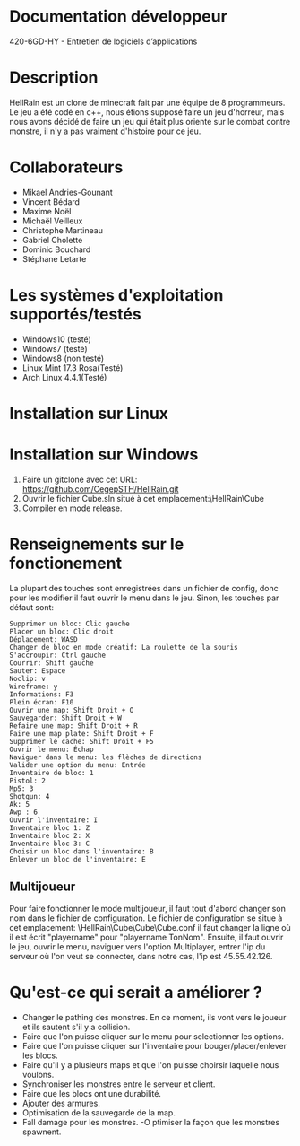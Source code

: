 ﻿#	Documentation développeur
420-6GD-HY - Entretien de logiciels d’applications

#	Description
HellRain est un clone de minecraft fait par une équipe de 8 programmeurs.
Le jeu a été codé en c++, nous étions supposé faire un jeu d'horreur,
mais nous avons décidé de faire un jeu qui était plus oriente sur le combat contre monstre,
il n'y a pas vraiment d'histoire pour ce jeu.

#	Collaborateurs
-	Mikael Andries-Gounant
-	Vincent Bédard
-	Maxime Noël
-	Michaël Veilleux
-	Christophe Martineau
-	Gabriel Cholette
-	Dominic Bouchard
-	Stéphane Letarte
	
#	Les systèmes d'exploitation supportés/testés
-	Windows10 (testé) 
-	Windows7 (testé)
-	Windows8 (non testé)
-	Linux Mint 17.3 Rosa(Testé)
-	Arch Linux 4.4.1(Testé)

#	Installation sur Linux

#	Installation sur Windows
1.	Faire un gitclone avec cet URL: https://github.com/CegepSTH/HellRain.git
2.	Ouvrir le fichier Cube.sln 
	situé à cet emplacement:\HellRain\Cube
3.	Compiler en mode release.

#	Renseignements sur le fonctionement
La plupart des touches sont enregistrées dans un fichier de config, donc pour les modifier il faut ouvrir le menu dans le jeu.
Sinon, les touches par défaut sont:

	Supprimer un bloc: Clic gauche
	Placer un bloc: Clic droit
	Déplacement: WASD
	Changer de bloc en mode créatif: La roulette de la souris
	S'accroupir: Ctrl gauche
	Courrir: Shift gauche
	Sauter: Espace
	Noclip: v
	Wireframe: y
	Informations: F3
	Plein écran: F10
	Ouvrir une map: Shift Droit + O
	Sauvegarder: Shift Droit + W
	Refaire une map: Shift Droit + R
	Faire une map plate: Shift Droit + F
	Supprimer le cache: Shift Droit + F5
	Ouvrir le menu: Échap
	Naviguer dans le menu: les flèches de directions
	Valider une option du menu: Entrée
	Inventaire de bloc: 1
	Pistol: 2
	Mp5: 3
	Shotgun: 4
	Ak: 5
	Awp : 6
	Ouvrir l'inventaire: I
	Inventaire bloc 1: Z
	Inventaire bloc 2: X
	Inventaire bloc 3: C
	Choisir un bloc dans l'inventaire: B
	Enlever un bloc de l'inventaire: E
	
##	Multijoueur
Pour faire fonctionner le mode multijoueur, il faut tout d'abord changer son nom dans le fichier de configuration.
Le fichier de configuration se situe à cet emplacement: \HellRain\Cube\Cube\Cube.conf
il faut changer la ligne où il est écrit "playername" pour "playername TonNom".
Ensuite, il faut ouvrir le jeu, ouvrir le menu, 
naviguer vers l'option Multiplayer, entrer l'ip du serveur où l'on veut se connecter, dans notre cas, 
l'ip est 45.55.42.126.

#	Qu'est-ce qui serait a améliorer ?
-	Changer le pathing des monstres. En ce moment, ils vont vers le joueur et ils sautent s'il y a collision.
-	Faire que l'on puisse cliquer sur le menu pour selectionner les options.
-	Faire que l'on puisse cliquer sur l'inventaire pour bouger/placer/enlever les blocs.
-	Faire qu'il y a plusieurs maps et que l'on puisse choirsir laquelle nous voulons.
-	Synchroniser les monstres entre le serveur et client.
-	Faire que les blocs ont une durabilité.
-	Ajouter des armures.
-	Optimisation de la sauvegarde de la map.
-	Fall damage pour les monstres.
-O	ptimiser la façon que les monstres spawnent.
